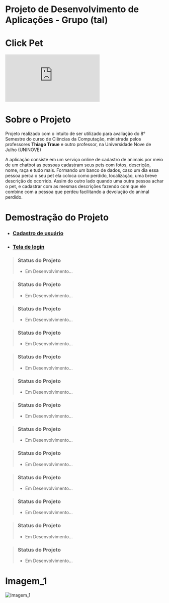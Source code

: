 # Projeto de Desenvolvimento de Aplicações - Grupo (tal)
# Click Pet

[![GitHub license](https://badgen.net/github/license/Naereen/Strapdown.js)](https://github.com/joaovictor020403/teste-readme/blob/main/LICENSE)



# Sobre o Projeto

Projeto realizado com o intuito de ser utilizado para avaliação do 8° Semestre do curso de Ciências da Computação, ministrada pelos professores **Thiago Traue** e outro professor, na Universidade Nove de Julho (UNINOVE)

A aplicação consiste em um serviço online de cadastro de animais por meio de um chatbot as pessoas
cadastram seus pets com fotos, descrição, nome, raça e tudo mais. Formando um
banco de dados, caso um dia essa pessoa perca o seu pet ela coloca como perdido,
localização, uma breve descrição do ocorrido. Assim do outro lado quando uma
outra pessoa achar o pet, e cadastrar com as mesmas descrições fazendo com que
ele combine com a pessoa que perdeu facilitando a devolução do animal perdido.


# Demostração do Projeto
* ###  [Cadastro de usuário](#Imagem_1)
* ###  [Tela de login](#Imagem_1)








> ### Status do Projeto
> - Em Desenvolvimento...


> ### Status do Projeto
> - Em Desenvolvimento...


> ### Status do Projeto
> - Em Desenvolvimento...


> ### Status do Projeto
> - Em Desenvolvimento...


> ### Status do Projeto
> - Em Desenvolvimento...


> ### Status do Projeto
> - Em Desenvolvimento...


> ### Status do Projeto
> - Em Desenvolvimento...


> ### Status do Projeto
> - Em Desenvolvimento...


> ### Status do Projeto
> - Em Desenvolvimento...


> ### Status do Projeto
> - Em Desenvolvimento...


> ### Status do Projeto
> - Em Desenvolvimento...


> ### Status do Projeto
> - Em Desenvolvimento...


> ### Status do Projeto
> - Em Desenvolvimento...
 
 
# Imagem_1
![Imagem_1](https://user-images.githubusercontent.com/59425970/203454586-81334f11-1ca5-4284-af1e-844fcb0f1c25.png)

 
